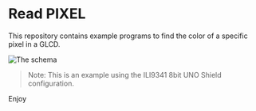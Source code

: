# Read PIXEL

This repository contains example programs to find the color of a specific pixel in a GLCD.

![The schema](GLCD_Read_Demonstation_mega328p_for_ILI9341_UNO_Shield@16.gif)

> Note: This is an example using the ILI9341 8bit UNO Shield configuration.

Enjoy